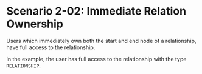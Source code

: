# Scenario 2-02: Immediate Relation Ownership

Users which immediately own both the start and end node of a relationship, have full access to the relationship.

In the example, the user has full access to the relationship with the type `RELATIONSHIP`.

<div id="graph" class="graph-container" style="height:400px"></div>

<script>
renderGraph(document.getElementById('graph'), {
  nodes: [
    { id: 'user', ...userNode },
    { id: 'data1', ...dataNode, label: 'Data 1' },
    { id: 'data2', ...dataNode, label: 'Data 2' },
  ],
  edges: [
    { source: 'user', target: 'data1', label: 'OWNS' },
    { source: 'user', target: 'data2', label: 'OWNS' },
    { source: 'data1', target: 'data2', label: 'RELATIONSHIP' },
  ]
});
</script>
